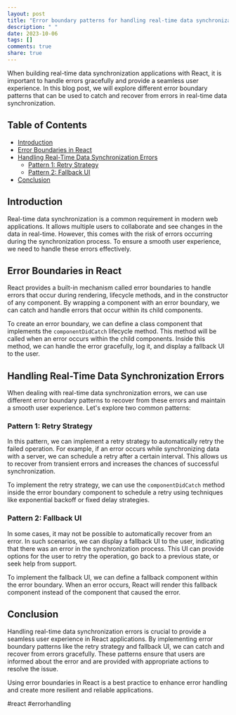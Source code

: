 ```yaml
---
layout: post
title: "Error boundary patterns for handling real-time data synchronization errors in React"
description: " "
date: 2023-10-06
tags: []
comments: true
share: true
---
```


When building real-time data synchronization applications with React, it is important to handle errors gracefully and provide a seamless user experience. In this blog post, we will explore different error boundary patterns that can be used to catch and recover from errors in real-time data synchronization.

## Table of Contents
- [Introduction](#introduction)
- [Error Boundaries in React](#error-boundaries-in-react)
- [Handling Real-Time Data Synchronization Errors](#handling-real-time-data-synchronization-errors)
  - [Pattern 1: Retry Strategy](#pattern-1-retry-strategy)
  - [Pattern 2: Fallback UI](#pattern-2-fallback-ui)
- [Conclusion](#conclusion)

## Introduction
Real-time data synchronization is a common requirement in modern web applications. It allows multiple users to collaborate and see changes in the data in real-time. However, this comes with the risk of errors occurring during the synchronization process. To ensure a smooth user experience, we need to handle these errors effectively.

## Error Boundaries in React
React provides a built-in mechanism called error boundaries to handle errors that occur during rendering, lifecycle methods, and in the constructor of any component. By wrapping a component with an error boundary, we can catch and handle errors that occur within its child components.

To create an error boundary, we can define a class component that implements the `componentDidCatch` lifecycle method. This method will be called when an error occurs within the child components. Inside this method, we can handle the error gracefully, log it, and display a fallback UI to the user.

## Handling Real-Time Data Synchronization Errors
When dealing with real-time data synchronization errors, we can use different error boundary patterns to recover from these errors and maintain a smooth user experience. Let's explore two common patterns:

### Pattern 1: Retry Strategy
In this pattern, we can implement a retry strategy to automatically retry the failed operation. For example, if an error occurs while synchronizing data with a server, we can schedule a retry after a certain interval. This allows us to recover from transient errors and increases the chances of successful synchronization.

To implement the retry strategy, we can use the `componentDidCatch` method inside the error boundary component to schedule a retry using techniques like exponential backoff or fixed delay strategies.

### Pattern 2: Fallback UI
In some cases, it may not be possible to automatically recover from an error. In such scenarios, we can display a fallback UI to the user, indicating that there was an error in the synchronization process. This UI can provide options for the user to retry the operation, go back to a previous state, or seek help from support.

To implement the fallback UI, we can define a fallback component within the error boundary. When an error occurs, React will render this fallback component instead of the component that caused the error.

## Conclusion
Handling real-time data synchronization errors is crucial to provide a seamless user experience in React applications. By implementing error boundary patterns like the retry strategy and fallback UI, we can catch and recover from errors gracefully. These patterns ensure that users are informed about the error and are provided with appropriate actions to resolve the issue.

Using error boundaries in React is a best practice to enhance error handling and create more resilient and reliable applications.

#react #errorhandling
